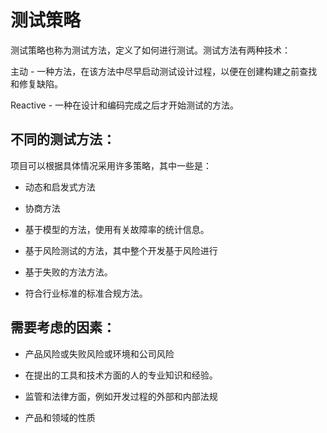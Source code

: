 # 测试策略

测试策略也称为测试方法，定义了如何进行测试。测试方法有两种技术：

主动 - 一种方法，在该方法中尽早启动测试设计过程，以便在创建构建之前查找和修复缺陷。

Reactive - 一种在设计和编码完成之后才开始测试的方法。

## 不同的测试方法：

项目可以根据具体情况采用许多策略，其中一些是：

* 动态和启发式方法

* 协商方法

* 基于模型的方法，使用有关故障率的统计信息。

* 基于风险测试的方法，其中整个开发基于风险进行

* 基于失败的方法方法。

* 符合行业标准的标准合规方法。

## 需要考虑的因素：

* 产品风险或失败风险或环境和公司风险

* 在提出的工具和技术方面的人的专业知识和经验。

* 监管和法律方面，例如开发过程的外部和内部法规

* 产品和领域的性质
